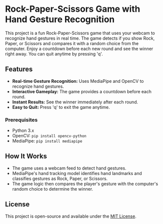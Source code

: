 # Rock-Paper-Scissors Game with Hand Gesture Recognition

This project is a fun Rock-Paper-Scissors game that uses your webcam to recognize hand gestures in real time. The game detects if you show Rock, Paper, or Scissors and compares it with a random choice from the computer. Enjoy a countdown before each new round and see the winner right away. You can quit anytime by pressing 'q'.

## Features
- **Real-time Gesture Recognition:** Uses MediaPipe and OpenCV to recognize hand gestures.
- **Interactive Gameplay:** The game provides a countdown before each round.
- **Instant Results:** See the winner immediately after each round.
- **Easy to Quit:** Press 'q' to exit the game anytime.


### Prerequisites
- Python 3.x
- OpenCV: `pip install opencv-python`
- MediaPipe: `pip install mediapipe`

## How It Works
- The game uses a webcam feed to detect hand gestures.
- MediaPipe's hand tracking model identifies hand landmarks and classifies gestures as Rock, Paper, or Scissors.
- The game logic then compares the player's gesture with the computer's random choice to determine the winner.


## License
This project is open-source and available under the [MIT License](LICENSE).
